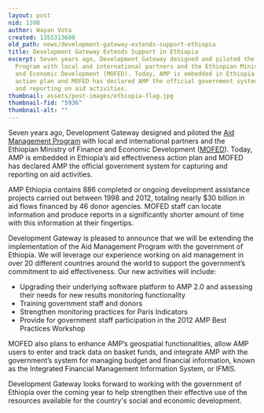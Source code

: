 ```yaml
---
layout: post
nid: 1398
author: Wayan Vota
created: 1355313600
old_path: news/development-gateway-extends-support-ethiopia
title: Development Gateway Extends Support in Ethiopia
excerpt: Seven years ago, Development Gateway designed and piloted the Aid Management
  Program with local and international partners and the Ethiopian Ministry of Finance
  and Economic Development (MOFED). Today, AMP is embedded in Ethiopia’s aid effectiveness
  action plan and MOFED has declared AMP the official government system for capturing
  and reporting on aid activities.
thumbnail: assets/post-images/ethiopia-flag.jpg
thumbnail-fid: "5936"
thumbnail-alt: ""
---
```


Seven years ago, Development Gateway designed and piloted the [Aid Management Program](/programs/aid-management-program) with local and international partners and the Ethiopian Ministry of Finance and Economic Development ([MOFED](http://www.mofed.gov.et/English/Pages/Home.aspx)). Today, AMP is embedded in Ethiopia’s aid effectiveness action plan and MOFED has declared AMP the official government system for capturing and reporting on aid activities.

AMP Ethiopia contains 886 completed or ongoing development assistance projects carried out between 1998 and 2012, totaling nearly $30 billion in aid flows financed by 46 donor agencies. MOFED staff can locate information and produce reports in a significantly shorter amount of time with this information at their fingertips.

Development Gateway is pleased to announce that we will be extending the implementation of the Aid Management Program with the government of Ethiopia. We will leverage our experience working on aid management in over 20 different countries around the world to support the government’s commitment to aid effectiveness. Our new activities will include:

- Upgrading their underlying software platform to AMP 2.0 and assessing their needs for new results monitoring functionality
- Training government staff and donors
- Strengthen monitoring practices for Paris Indicators
- Provide for government staff participation in the 2012 AMP Best Practices Workshop

MOFED also plans to enhance AMP’s geospatial functionalities, allow AMP users to enter and track data on basket funds, and integrate AMP with the government’s system for managing budget and financial information, known as the Integrated Financial Management Information System, or IFMIS.

Development Gateway looks forward to working with the government of Ethiopia over the coming year to help strengthen their effective use of the resources available for the country's social and economic development.
